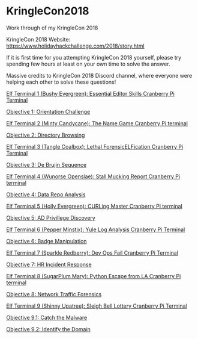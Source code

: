 # KringleCon2018
Work through of my KringleCon 2018

KringleCon 2018 Website: https://www.holidayhackchallenge.com/2018/story.html

If it is first time for you attempting KringleCon 2018 yourself, please try spending few hours at least on your own time to solve the answer. 

Massive credits to KringleCon 2018 Discord channel, where everyone were helping each other to solve these questions!

[Elf Terminal 1 (Bushy Evergreen): Essential Editor Skills Cranberry Pi Terminal](https://github.com/dkctfgit/kringleCon2018/wiki/Elf-Terminal-1-(Bushy-Evergreen):-Essential-Editor-Skills-Cranberry-Pi-Terminal)

[Objective 1: Orientation Challenge](https://github.com/dkctfgit/kringleCon2018/wiki/Objective-1:-Orientation-Challenge)

[Elf Terminal 2 (Minty Candycane): The Name Game Cranberry Pi terminal](https://github.com/dkctfgit/kringleCon2018/wiki/Elf-Terminal-2-(Minty-Candycane):-The-Name-Game-Cranberry-Pi-terminal)

[Objective 2: Directory Browsing](https://github.com/dkctfgit/kringleCon2018/wiki/Objective-2:-Directory-Browsing)

[Elf Terminal 3 (Tangle Coalbox): Lethal ForensicELFication Cranberry Pi Terminal](https://github.com/dkctfgit/kringleCon2018/wiki/Elf-Terminal-3-(Tangle-Coalbox):-Lethal-ForensicELFication-Cranberry-Pi-Terminal)

[Objective 3: De Brujin Sequence](https://github.com/dkctfgit/kringleCon2018/wiki/Objective-3:-De-Brujin-Sequences)

[Elf Terminal 4 (Wunorse Openslae): Stall Mucking Report Cranberry Pi terminal](https://github.com/dkctfgit/kringleCon2018/wiki/Elf-Terminal-4-(Wunorse-Openslae):-Stall-Mucking-Report-Cranberry-Pi-terminal)

[Objective 4: Data Repo Analysis](https://github.com/dkctfgit/kringleCon2018/wiki/Objective-4:-Data-Repo-Analysis)

[Elf Terminal 5 (Holly Evergreen): CURLing Master Cranberry Pi terminal](https://github.com/dkctfgit/kringleCon2018/wiki/Elf-Terminal-5-(Holly-Evergreen):-CURLing-Master-Cranberry-Pi-terminal)

[Objective 5: AD Privillege Discovery](https://github.com/dkctfgit/kringleCon2018/wiki/Objective-5:-AD-Privillege-Discovery)

[Elf Terminal 6 (Pepper Minstix): Yule Log Analysis Cranberry Pi Terminal](https://github.com/dkctfgit/kringleCon2018/wiki/Elf-Terminal-6-(Pepper-Minstix):-Yule-Log-Analysis-Cranberry-Pi-Terminal)

[Objective 6: Badge Manipulation](https://github.com/dkctfgit/kringleCon2018/wiki/Objective-6:-Badge-Manipulation)

[Elf Terminal 7 (Sparkle Redberry): Dev Ops Fail Cranberry Pi Terminal](https://github.com/dkctfgit/kringleCon2018/wiki/Elf-Terminal-7-(Sparkle-Redberry):-Dev-Ops-Fail-Cranberry-Pi-Terminal)

[Objective 7: HR Incident Response](https://github.com/dkctfgit/kringleCon2018/wiki/Objective-7:-HR-Incident-Response)

[Elf Terminal 8 (SugarPlum Mary): Python Escape from LA Cranberry Pi terminal](https://github.com/dkctfgit/kringleCon2018/wiki/Elf-Terminal-8-(SugarPlum-Mary):-Python-Escape-from-LA-Cranberry-Pi-terminal)

[Objective 8: Network Traffic Forensics](https://github.com/dkctfgit/kringleCon2018/wiki/Objective-8:-Network-Traffic-Forensics)

[Elf Terminal 9 (Shinny Upatree): Sleigh Bell Lottery Cranberry Pi Terminal](https://github.com/dkctfgit/kringleCon2018/wiki/Elf-Terminal-9-(Shinny-Upatree):-Sleigh-Bell-Lottery-Cranberry-Pi-Terminal)

[Objective 9.1: Catch the Malware](https://github.com/dkctfgit/kringleCon2018/wiki/Objective-9.1:-Catch-the-Malware)

[Objective 9.2: Identify the Domain](https://github.com/dkctfgit/kringleCon2018/wiki/Objective-9.2:-Identify-the-Domain)
